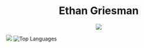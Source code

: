 <h1 align="center">Ethan Griesman </h1>




<p align="center">
  <a href="https://skillicons.dev">
    <img src="https://skillicons.dev/icons?i=py,java,c,cpp,arduino,vscode,html,css,js,react,php,eclipse,androidstudio,figma,powershell" />
  </a>
</p>

![](https://github-readme-stats.vercel.app/api?username=ethangriesman&show_icons=true&theme=chartreuse-dark)
![Top Languages](https://github-readme-stats.vercel.app/api/top-langs/?username=ethangriesman&hide_progress=true&theme=chartreuse-dark)


